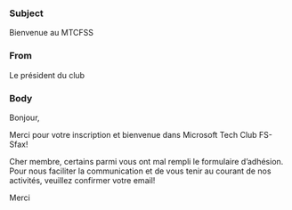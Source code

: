 ﻿### Subject
Bienvenue au MTCFSS
### From
Le président du club
### Body
Bonjour,

Merci pour votre inscription et bienvenue dans Microsoft Tech Club FS-Sfax!

Cher membre, certains parmi vous ont mal rempli le formulaire d’adhésion. Pour nous faciliter la communication et de vous tenir au courant de nos activités, veuillez confirmer votre email!

Merci
